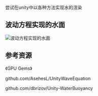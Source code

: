 尝试在unity中以各种方法实现水的渲染

## 波动方程实现的水面

![波动方程实现的水面](http://p9sfkx5v1.bkt.clouddn.com/2018-11-04_00-38-31.png)

## 参考资源

《GPU Gems》

github.com/AsehesL/UnityWaveEquation

github.com/dbrizov/Unity-WaterBuoyancy